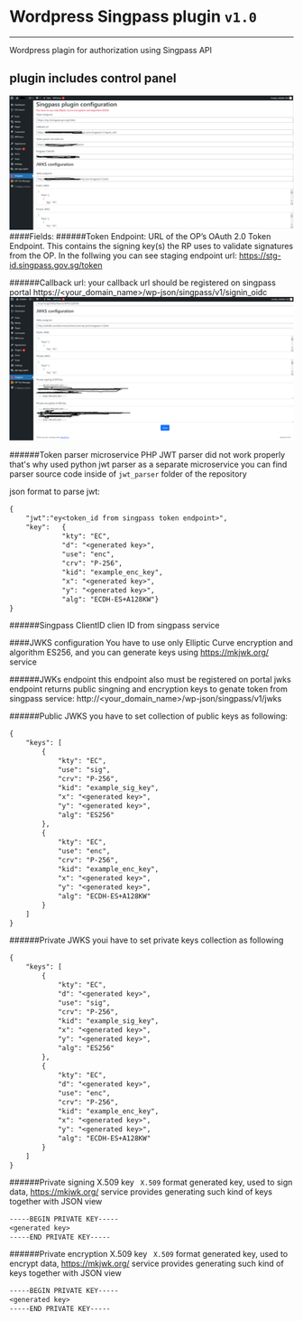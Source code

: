 # Wordpress Singpass plugin ```v1.0```
---
Wordpress plagin for authorization using Singpass API

plugin includes control panel
---
![alt text](/assets/plugin_screenshot01.png)
####Fields:
######Token Endpoint:
URL of the OP’s OAuth 2.0 Token Endpoint. This contains the signing key(s) the RP uses to validate signatures from the OP.
In the follwing you can see staging endpoint url:
https://stg-id.singpass.gov.sg/token

######Callback url:
your callback url should be registered on singpass portal
https://<your_domain_name>/wp-json/singpass/v1/signin_oidc
![alt text](/assets/plugin_screenshot02.png)

######Token parser microservice
PHP JWT parser did not work properly that's why used python jwt parser as a separate microservice
you can find parser source code inside of ```jwt_parser``` folder of the repository

json format to parse jwt:
```
{
    "jwt":"ey<token_id from singpass token endpoint>",
    "key":   {    
             "kty": "EC",
             "d": "<generated key>",
             "use": "enc",
             "crv": "P-256",
             "kid": "example_enc_key",
             "x": "<generated key>",
             "y": "<generated key>",
             "alg": "ECDH-ES+A128KW"}
}
```

######Singpass ClientID
clien ID from singpass service

####JWKS configuration
You have to use only Elliptic Curve encryption and algorithm ES256,
and you can generate keys using https://mkjwk.org/ service

######JWKs endpoint
this endpoint also must be registered on portal
jwks endpoint returns public singning and encryption keys to genate token from singpass service:
http://<your_domain_name>/wp-json/singpass/v1/jwks

######Public JWKS
you have to set collection of public keys as following:
```
{
    "keys": [
        {
            "kty": "EC",
            "use": "sig",
            "crv": "P-256",
            "kid": "example_sig_key",
            "x": "<generated key>",
            "y": "<generated key>",
            "alg": "ES256"
        },
        {
            "kty": "EC",
            "use": "enc",
            "crv": "P-256",
            "kid": "example_enc_key",
            "x": "<generated key>",
            "y": "<generated key>",
            "alg": "ECDH-ES+A128KW"
        }
    ]
}
```

######Private JWKS
youi have to set private keys collection as following
```
{
    "keys": [
        {
            "kty": "EC",
            "d": "<generated key>",
            "use": "sig",
            "crv": "P-256",
            "kid": "example_sig_key",
            "x": "<generated key>",
            "y": "<generated key>",
            "alg": "ES256"
        },
        {
            "kty": "EC",
            "d": "<generated key>",
            "use": "enc",
            "crv": "P-256",
            "kid": "example_enc_key",
            "x": "<generated key>",
            "y": "<generated key>",
            "alg": "ECDH-ES+A128KW"
        }
    ]
}
```
######Private signing X.509 key
``` X.509``` format generated key, used to sign data,
https://mkjwk.org/ service provides generating such kind of keys together with JSON view
```
-----BEGIN PRIVATE KEY-----
<generated key>
-----END PRIVATE KEY-----
```


######Private encryption X.509 key
``` X.509``` format generated key, used to encrypt data,
https://mkjwk.org/ service provides generating such kind of keys together with JSON view
```
-----BEGIN PRIVATE KEY-----
<generated key>
-----END PRIVATE KEY-----
```
